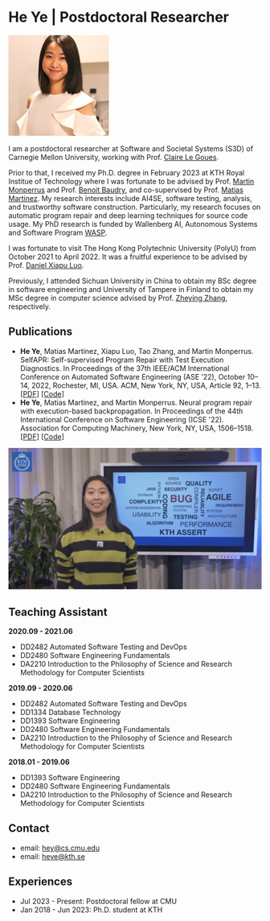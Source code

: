 # He Ye | Postdoctoral Researcher
![](assets/heye.jpg)

I am a postdoctoral researcher at Software and Societal Systems (S3D) of Carnegie Mellon University, working with Prof. [Claire Le Goues](https://clairelegoues.com). 

Prior to that, I received my Ph.D. degree in February 2023 at KTH Royal Institue of Technology where I was fortunate to be advised by Prof. [Martin Monperrus](https://www.kth.se/profile/monp) and  Prof. [Benoit Baudry](https://softwarediversity.eu/), and co-supervised by Prof. [Matias Martinez](https://www.martinezmatias.com/). My research interests include AI4SE, software testing, analysis, and trustworthy software construction. Particularly, my research focuses on automatic program repair and deep learning techniques for source code usage. My PhD research is funded by Wallenberg AI, Autonomous Systems and Software Program [WASP](wasp-sweden.org/). 

I was fortunate to visit The Hong Kong Polytechnic University (PolyU) from October 2021 to April 2022. It was a fruitful experience to be advised by Prof. [Daniel Xiapu Luo](https://www4.comp.polyu.edu.hk/~csxluo/).

Previously, I attended Sichuan University in China to obtain my BSc degree in software engineering and University of Tampere in Finland to obtain my MSc degree in computer science advised by Prof. [Zheying Zhang](https://www.tuni.fi/en/zheying-zhang), respectively. 


## Publications
- **He Ye**, Matias Martinez, Xiapu Luo, Tao Zhang, and Martin Monperrus. SelfAPR: Self-supervised Program Repair with Test Execution Diagnostics. In Proceedings of the 37th IEEE/ACM International Conference on Automated Software Engineering (ASE ’22), October 10–14, 2022, Rochester, MI, USA. ACM, New York, NY, USA,  Article 92, 1–13. [[PDF]](https://arxiv.org/pdf/2203.12755.pdf) [[Code]](https://github.com/ASSERT-KTH/SelfAPR)
- **He Ye**, Matias Martinez, and Martin Monperrus. Neural program repair with execution-based backpropagation. In Proceedings of the 44th International Conference on Software Engineering (ICSE '22). Association for Computing Machinery, New York, NY, USA, 1506–1518. [[PDF]](https://dl.acm.org/doi/abs/10.1145/3510003.3510222) [[Code]](https://anonymous.4open.science/r/RewardRepair/README.md)



[![Watch the video](assets/video-cover.png)](assets/video.mp4)




## Teaching Assistant
**2020.09 - 2021.06**
- DD2482 Automated Software Testing and DevOps
- DD2480 Software Engineering Fundamentals
- DA2210 Introduction to the Philosophy of Science and Research Methodology for Computer Scientists

**2019.09 - 2020.06**
- DD2482 Automated Software Testing and DevOps
- DD1334 Database Technology
- DD1393 Software Engineering
- DD2480 Software Engineering Fundamentals
- DA2210 Introduction to the Philosophy of Science and Research Methodology for Computer Scientists

**2018.01 - 2019.06**
- DD1393 Software Engineering
- DD2480 Software Engineering Fundamentals
- DA2210 Introduction to the Philosophy of Science and Research Methodology for Computer Scientists


## Contact
- email: hey@cs.cmu.edu
- email: heye@kth.se


## Experiences
- Jul 2023 - Present: Postdoctoral fellow at CMU
- Jan 2018 - Jun 2023: Ph.D. student at KTH
